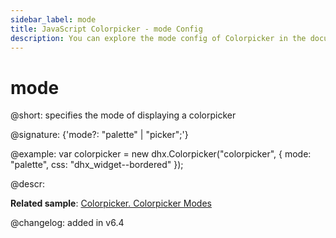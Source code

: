 ```yaml
---
sidebar_label: mode
title: JavaScript Colorpicker - mode Config 
description: You can explore the mode config of Colorpicker in the documentation of the DHTMLX JavaScript UI library. Browse developer guides and API reference, try out code examples and live demos, and download a free 30-day evaluation version of DHTMLX Suite 7.
---
```


# mode

@short: specifies the mode of displaying a colorpicker

@signature: {'mode?: "palette" | "picker";'}

@example:
var colorpicker = new dhx.Colorpicker("colorpicker", {
	mode: "palette",
	css: "dhx_widget--bordered"
});


@descr: 

**Related sample**: [Colorpicker. Colorpicker Modes](https://snippet.dhtmlx.com/add0g4je)

@changelog: added in v6.4

[comment]: # (@related: colorpicker/how_to_start.md#initialize-colorpicker)